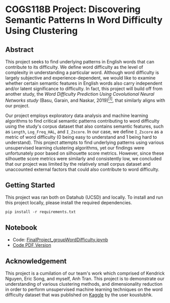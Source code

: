 # COGS118B Project: Discovering Semantic Patterns In Word Difficulty Using Clustering

## Abstract 

This project seeks to find underlying patterns in English words that can contribute to its difficulty. We define word difficulty as the level of complexity in understanding a particular word. Although word difficulty is largely subjective and experience-dependent, we would like to examine whether certain semantic features in English words also carry independent and/or latent significance to difficulty. In fact, this project will build off from another study, the *Word Difficulty Prediction Using Covolutional Neural Networks study* (Basu, Garain, and Naskar, 2019)<a name="avishek"></a>[<sup>[1]</sup>](#avisheknote), that similarly aligns with our project.

Our project employs exploratory data analysis and machine learning algorithms to find critical semantic patterns contributing to word difficulty using the study's corpus dataset that also contains semantic features, such as `Length`, `Log_Freq_HAL`, and `I_Zscore`. In our case, we define `I_Zscore` as a metric of word difficulty (0 being easy to understand and 1 being hard to understand). This project attempts to find underlying patterns using various unsupervised learning clustering algorithms, yet our findings were unfortunately poor based on silhouette score metrics. However, since these silhouette score metrics were similarly and consistently low, we concluded that our project was limited by the relatively small corpus dataset and unaccounted external factors that could also contribute to word difficulty.

## Getting Started

This project was ran both on Datahub (UCSD) and locally. To install and run this project locally, please install the required dependencies.

```
pip install -r requirements.txt
```

## Notebook

* Code: [FinalProject_groupWordDifficulty.ipynb](FinalProject_groupWordDifficulty.ipynb)
* [Code PDF Version](notebook.pdf)

## Acknowledgement

This project is a cumilation of our team's work which comprised of Kendrick Nguyen, Eric Song, and myself, Anh Tran. This project is to demonstrate our understanding of various clustering methods, and dimensionality reduction in order to perform unsupervised machine learning techniques on the word difficulty dataset that was published on <a href="https://kaggle.com/datasets/kkhandekar/word-difficulty">Kaggle</a> by the user koustubhk. 
